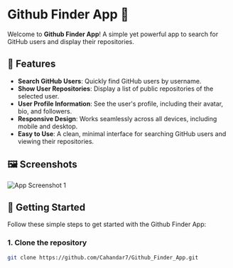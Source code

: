 # Github Finder App 🚀

Welcome to **Github Finder App**! A simple yet powerful app to search for GitHub users and display their repositories.

## 🌟 Features

- **Search GitHub Users**: Quickly find GitHub users by username.
- **Show User Repositories**: Display a list of public repositories of the selected user.
- **User Profile Information**: See the user's profile, including their avatar, bio, and followers.
- **Responsive Design**: Works seamlessly across all devices, including mobile and desktop.
- **Easy to Use**: A clean, minimal interface for searching GitHub users and viewing their repositories.

## 🖼️ Screenshots

![App Screenshot 1](src/images/github_finder.png)

## 🚀 Getting Started

Follow these simple steps to get started with the Github Finder App:

### 1. Clone the repository

```bash
git clone https://github.com/Cahandar7/Github_Finder_App.git
